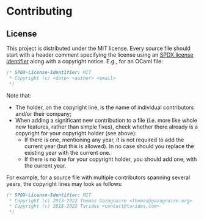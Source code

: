 # Contributing

## License

This project is distributed under the MIT license. Every source file should
start with a header comment specifying the license using an [SPDX license
identifier](https://spdx.dev/learn/handling-license-info/) along with a
copyright notice. E.g., for an OCaml file:

```ocaml
(* SPDX-License-Identifier: MIT
 * Copyright (c) <date> <author> <email>
 *)
```

Note that:

- The holder, on the copyright line, is the name of individual
  contributors and/or their company;
- When adding a significant new contribution to a file (i.e. more like
  whole new features, rather than simple fixes), check whether there
  already is a copyright for your copyright holder (see above):
  - If there is one, mentioning any year, it is not required to add
    the current year (but this is allowed). In no case should you
    replace the existing year with the current one.
  - If there is no line for your copyright holder, you should add one,
    with the current year.

For example, for a source file with multiple contributors spanning
several years, the copyright lines may look as follows:

```ocaml
(* SPDX-License-Identifier: MIT
 * Copyright (c) 2013-2022 Thomas Gazagnaire <thomas@gazagnaire.org>
 * Copyright (c) 2018-2022 Tarides <contact@tarides.com>
 *)
```
